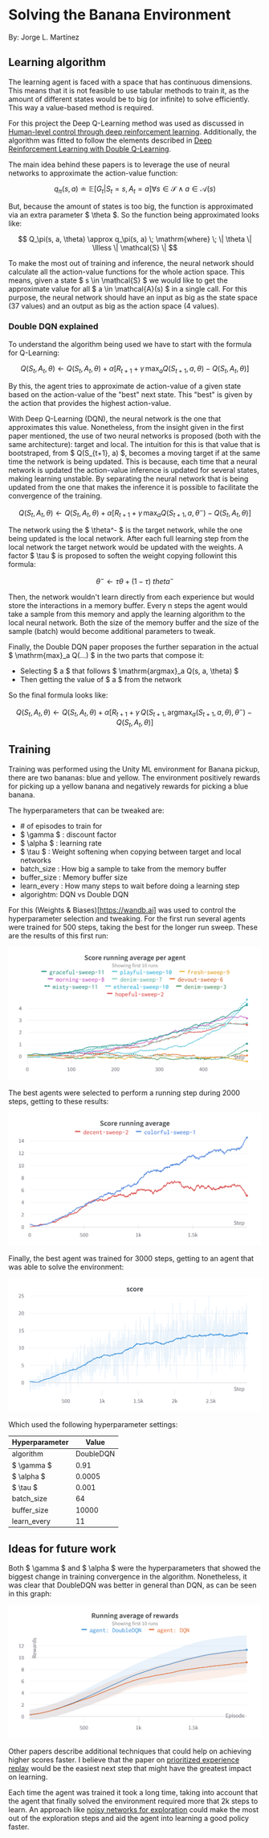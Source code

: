 # Solving the Banana Environment

By: Jorge L. Martínez

## Learning algorithm

The learning agent is faced with a space that has continuous dimensions. This means that it is not
feasible to use tabular methods to train it, as the amount of different states would be to big (or infinite)
to solve efficiently. This way a value-based method is required. 

For this project the Deep Q-Learning method was used as discussed in [Human-level control through deep reinforcement learning](https://www.nature.com/articles/nature14236).
Additionally, the algorithm was fitted to follow the elements described in [Deep Reinforcement Learning with Double Q-Learning](https://arxiv.org/abs/1509.06461v3).

The main idea behind these papers is to leverage the use of neural networks to approximate the action-value function:

$$
q_\pi(s, a) \doteq \mathbb{E} \lbrack G_t | S_t=s, A_t=a \rbrack \forall s \in \mathcal{S} \land a \in \mathcal{A}(s)
$$

But, because the amount of states is too big, the function is approximated via an extra parameter $ \theta $. So the function being approximated looks like:

$$ Q_\pi(s, a, \theta) \approx q_\pi(s, a) \; \mathrm{where} \; \| \theta \| \llless \| \mathcal{S} \| $$ 

To make the most out of training and inference, the neural network should calculate all the action-value functions for the whole 
action space. This means, given a state $ s \in \mathcal{S} $ we would like to
get the approximate value for all $ a \in \mathcal{A}(s) $ in a single call.
For this purpose, the neural network should have an input as big as the state space
(37 values) and an output as big as the action space (4 values). 

<!-- ![Neural network model](img/model.png) -->

### Double DQN explained

To understand the algorithm being used we have to start with the formula for Q-Learning:

$$ Q(S_t, A_t, \theta) \gets Q(S_t, A_t, \theta) + \alpha \lbrack R_{t+1} + \gamma \, \mathrm{max}_a Q(S_{t+1}, a, \theta) - Q(S_t, A_t, \theta) \rbrack $$

By this, the agent tries to approximate de action-value of a given state based on the action-value of the "best" next state.
This "best" is given by the action that provides the highest action-value.

With Deep Q-Learning (DQN), the neural network is the one that approximates this value. Nonetheless, from the insight given in the
first paper mentioned, the use of two neural networks is proposed (both with the same architecture): target and local. The intuition
for this is that value that is bootstraped, from $ Q(S_{t+1}, a) $, becomes a moving target if at the same time the network is
being updated. This is because, each time that a neural network is updated the action-value inference is updated for several states,
making learning unstable. By separating the neural network that is being updated from the one that makes the inference it is possible
to facilitate the convergence of the training.


$$ Q(S_t, A_t, \theta) \gets Q(S_t, A_t, \theta) + \alpha \lbrack R_{t+1} + \gamma \, \mathrm{max}_a Q(S_{t+1}, a, \theta^-) - Q(S_t, A_t, \theta) \rbrack $$

The network using the $ \theta^- $ is the target network, while the one being updated is the local network. After each full learning step
from the local network the target network would be updated with the weights. A factor $ \tau $ is proposed to soften the weight copying
followint this formula:

$$ \theta^- \gets \tau \theta + (1-\tau) \ theta^- $$

Then, the network wouldn't learn directly from each experience but would store the interactions in a memory buffer. Every n steps the
agent would take a sample from this memory and apply the learning algorithm to the local neural network. Both the size of the memory
buffer and the size of the sample (batch) would become additional parameters to tweak.

Finally, the Double DQN paper proposes the further separation in the actual $ \mathrm{max}_a Q(...) $ in the two parts that compose it:

- Selecting $ a $ that follows $ \mathrm{argmax}_a Q(s, a, \theta) $
- Then getting the value of $ a $ from the network

So the final formula looks like:


$$
Q(S_t, A_t, \theta) \gets Q(S_t, A_t, \theta) + \alpha \lbrack R_{t+1} + \gamma \, Q(S_{t+1}, \mathrm{argmax}_a(S_{t+1}, a, \theta), \theta^-) - Q(S_t, A_t, \theta) \rbrack 
$$

## Training

Training was performed using the Unity ML environment for Banana pickup, there are two bananas: blue and yellow. The environment
positively rewards for picking up a yellow banana and negatively rewards for picking a blue banana. 

The hyperparameters that can be tweaked are:
- \# of episodes to train for
- $ \gamma $ : discount factor
- $ \alpha $ : learning rate
- $ \tau $ : Weight softening when copying between target and local networks
- batch_size : How big a sample to take from the memory buffer
- buffer_size : Memory buffer size
- learn_every : How many steps to wait before doing a learning step
- algorightm: DQN vs Double DQN

For this (Weights & Biases)[https://wandb.ai] was used to control the hyperparameter selection and tweaking. For the first run several
agents were trained for 500 steps, taking the best for the longer run sweep. These are the results of this first run:

![WandB first sweep](img/first_sweep.png)

The best agents were selected to perform a running step during 2000 steps, getting to these results:

![WandB second sweep](img/second_sweep.png)

Finally, the best agent was trained for 3000 steps, getting to an agent that was able to solve the environment:

![WandB best agent](img/best_agent.png)

Which used the following hyperparameter settings:

| Hyperparameter | Value |
| - | - |
| algorithm | DoubleDQN |
| $ \gamma $ | 0.91 |
| $ \alpha $ | 0.0005 |
| $ \tau $ | 0.001 |
| batch_size | 64 |
| buffer_size | 10000 |
| learn_every | 11 |

## Ideas for future work

Both $ \gamma $ and $ \alpha $ were the hyperparameters that showed the biggest change in training convergence 
in the algorithm. Nonetheless, it was clear that DoubleDQN was better in general than DQN, as can be seen in this
graph:

![Algorithm comparison](img/algorithm_comparison.png)

Other papers describe additional techniques that could help on achieving higher scores faster. I believe that
the paper on [prioritized experience replay](https://arxiv.org/abs/1511.05952v4) would be the easiest next step that might have 
the greatest impact on learning.

Each time the agent was trained it took a long time, taking into account 
that the agent that finally solved the environment required more that 2k steps to learn.
An approach like [noisy networks for exploration](https://arxiv.org/abs/1706.10295v3) could make
the most out of the exploration steps and aid the agent into learning a good
policy faster.
